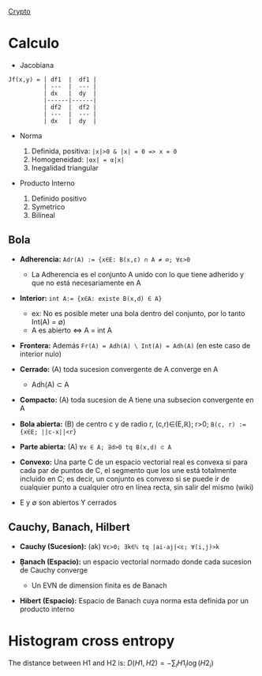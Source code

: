 
[Crypto](Crypto)


# Calculo

* Jacobiana

```text
Jf(x,y) = | df1  |  df1 |
          | ---  |  --- |
          | dx   |  dy  | 
          |------|------|
          | df2  |  df2 |
          | ---  |  --- |
          | dx   |  dy  |
```

* Norma
  1. Definida, positiva: `|x|>0 & |x| = 0 => x = 0`
  2. Homogeneidad: `|αx| = α|x|`
  3. Inegalidad triangular

* Producto Interno
  1. Definido positivo
  2. Symetrico
  3. Bilineal


## Bola

* __Adherencia:__ `Adr(A) := {x∈E: B(x,ε) ∩ A ≠ ∅; ∀ε>0`
  * La Adherencia es el conjunto A unido con lo que tiene adherido y que no está necesariamente en A

* __Interior:__ `int A:= {x∈A: existe B(x,d) ∈ A}`
  * ex: No es posible meter una bola dentro del conjunto, por lo tanto Int(A) = ∅)
  * A es abierto <=> A = int A

* __Frontera:__ Además `Fr(A) = Adh(A) \ Int(A) = Adh(A)`  (en este caso de interior nulo)

* __Cerrado:__ (A) toda sucesion convergente de A converge en A
  * Adh(A) ⊂ A

* __Compacto:__ (A) toda sucesion de A tiene una subsecion convergente en A

* __Bola abierta:__ (B) de centro c y de radio r, (c,r)∈(E,ℝ); r>0; `B(c, r) := {x∈E; ||c-x||<r}`

* __Parte abierta:__ (A) `∀x ∈ A; ∃d>0 tq B(x,d) ⊂ A`

* __Convexo:__ Una parte C de un espacio vectorial real es convexa si para cada par de puntos de C, el segmento que los une está totalmente incluido en C; es decir, un conjunto es convexo si se puede ir de cualquier punto a cualquier otro en línea recta, sin salir del mismo (wiki)

* E y ∅ son abiertos Y cerrados


## Cauchy, Banach, Hilbert

* __Cauchy (Sucesion):__ (ak) `∀ε>0; ∃k∈ℕ tq |ai-aj|<ε; ∀(i,j)>k`

* __Ḇanach (Espacio):__ un espacio vectorial normado donde cada sucesion de Cauchy converge
  * Un EVN de dimension finita es de Banach

* __Hibert (Espacio):__ Espacio de Banach cuya norma esta definida por un producto interno

# Histogram cross entropy

The distance between H1 and H2 is: $D(H1, H2) = -\sum_i H1_i \log(H2_i)$
